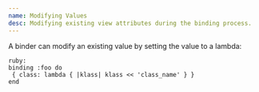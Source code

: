 ```yaml
---
name: Modifying Values
desc: Modifying existing view attributes during the binding process.
---
```


A binder can modify an existing value by setting the value to a lambda:

    ruby:
    binding :foo do
     { class: lambda { |klass| klass << 'class_name' } }
    end
